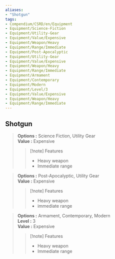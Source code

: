 ```yaml
---
aliases:
- "Shotgun"
tags:
- Compendium/CSRD/en/Equipment
- Equipment/Science-Fiction
- Equipment/Utility-Gear
- Equipment/Value/Expensive
- Equipment/Weapon/Heavy
- Equipment/Range/Immediate
- Equipment/Post-Apocalyptic
- Equipment/Utility-Gear
- Equipment/Value/Expensive
- Equipment/Weapon/Heavy
- Equipment/Range/Immediate
- Equipment/Armament
- Equipment/Contemporary
- Equipment/Modern
- Equipment/Level/3
- Equipment/Value/Expensive
- Equipment/Weapon/Heavy
- Equipment/Range/Immediate
---
```


  
## Shotgun  
  
>  
> **Options :** Science Fiction, Utility Gear  
> **Value :** Expensive  
>>[!note] Features  
>> - Heavy weapon  
>> - Immediate range  
  
>  
> **Options :** Post-Apocalyptic, Utility Gear  
> **Value :** Expensive  
>>[!note] Features  
>> - Heavy weapon  
>> - immediate range  
  
>  
> **Options :** Armament, Contemporary, Modern  
> **Level :** 3  
> **Value :** Expensive  
>>[!note] Features  
>> - Heavy weapon  
>> - Immediate range